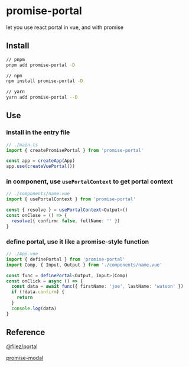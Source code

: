 # promise-portal

let you use react portal in vue, and with promise

## Install

```bash
// pnpm
pnpm add promise-portal -D

// npm
npm install promise-portal -D

// yarn
yarn add promise-portal --D
```

## Use

### install in the entry file

```ts
// ./main.ts
import { createPromisePortal } from 'promise-portal'

const app = createApp(App)
app.use(createVuePortal())
```

### in component, use `usePortalContext` to get portal context

```ts
// ./components/name.vue
import { usePortalContext } from 'promise-portal'

const { resolve } = usePortalContext<Output>()
const onClose = () => {
  resolve({ confirm: false, fullName: '' })
}
```

### define portal, use it like a promise-style function

```ts
// ./App.vue
import { definePortal } from 'promise-portal'
import Comp, { Input, Output } from './components/name.vue'

const func = definePortal<Output, Input>(Comp)
const onClick = async () => {
  const data = await func({ firstName: 'joe', lastName: 'watson' })
  if (!data.confirm) {
    return
  }
  console.log(data)
}
```

## Reference

[@filez/portal](https://github.com/lenovo-filez/portal)

[promise-modal](https://github.com/liruifengv/promise-modal)
